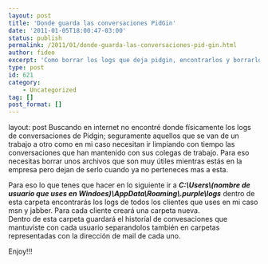 ```yaml
---
layout: post
title: 'Donde guarda las conversaciones PidGin'
date: '2011-01-05T18:00:47-03:00'
status: publish
permalink: /2011/01/donde-guarda-las-conversaciones-pid-gin.html
author: fideo
excerpt: 'Como borrar los logs que deja pidgin, encontrarlos y borrarlos. Dejar limpia la computadora de histariales de conversación.'
type: post
id: 621
category:
    - Uncategorized
tag: []
post_format: []
---
```

layout: post
Buscando en internet no encontré donde físicamente los logs de conversaciones de Pidgin; seguramente aquellos que se van de un trabajo a otro como en mi caso necesitan ir limpiando con tiempo las conversaciones que han mantenido con sus colegas de trabajo. Para eso necesitas borrar unos archivos que son muy útiles mientras estás en la empresa pero dejan de serlo cuando ya no perteneces mas a esta.

Para eso lo que tenes que hacer en lo siguiente ir a ***C:\\Users\\(nombre de usuario que uses en Windoes)\\AppData\\Roaming\\.purple\\logs*** dentro de esta carpeta encontrarás los logs de todos los clientes que uses en mi caso msn y jabber. Para cada cliente creará una carpeta nueva.  
Dentro de esta carpeta guardará el historíal de convesaciones que mantuviste con cada usuario separandolos también en carpetas representadas con la dirección de mail de cada uno.

Enjoy!!!